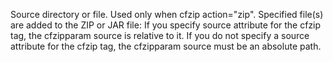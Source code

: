 Source directory or file. Used only when cfzip action="zip".
            Specified file(s) are added to the ZIP or JAR file:
             If you specify source attribute for the cfzip tag, the
            cfzipparam source is relative to it.
             If you do not specify a source attribute for the cfzip
            tag, the cfzipparam source must be an absolute path. 